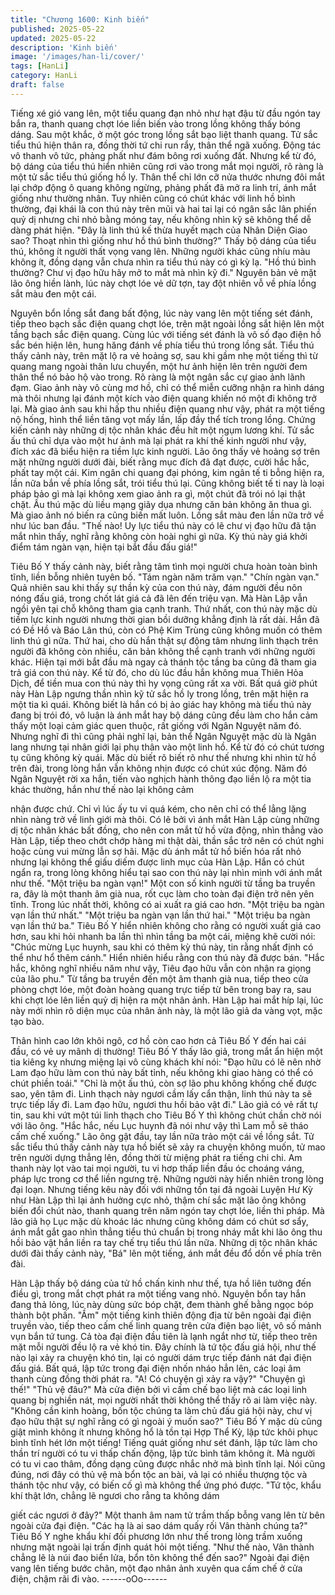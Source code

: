 ```yaml
---
title: "Chương 1600: Kinh biến"
published: 2025-05-22
updated: 2025-05-22
description: 'Kinh biến'
image: '/images/han-li/cover/'
tags: [HanLi]
category: HanLi
draft: false
---
```


Tiếng xé gió vang lên, một tiểu quang đạn nhỏ như hạt đậu từ đầu
ngón tay bắn ra, thanh quang chợt lóe liền biến vào trong lồng
không thấy bóng dáng.
Sau một khắc, ở một góc trong lồng sắt bạo liệt thanh quang. Tử
sắc tiểu thú hiện thân ra, đồng thời tứ chi run rẩy, thân thể ngã
xuống. Động tác vô thanh vô tức, phảng phất như đám bông rơi
xuống đất. Nhưng kể từ đó, bộ dáng của tiểu thú hiển nhiên cũng
rơi vào trong mắt mọi người, rõ ràng là một tử sắc tiểu thú giống
hồ ly.
Thân thể chỉ lớn cỡ nửa thước nhưng đôi mắt lại chớp động ô
quang không ngừng, phảng phất đã mở ra linh trí, ánh mắt giống
như thường nhân.
Tuy nhiên cũng có chút khác với linh hồ bình thường, đại khái là
con thú này trên mũi và hai tai lại có ngân sắc lân phiến quỷ dị
nhưng chỉ nhỏ bằng móng tay, nếu không nhìn kỹ sẽ không thể dễ
dàng phát hiện.
"Đây là linh thú kế thừa huyết mạch của Nhân Diện Giao sao?
Thoạt nhìn thì giống như hồ thú bình thường?"
Thấy bộ dáng của tiểu thú, không ít người thất vọng vang lên.
Những người khác cũng nhíu màu không ít, đồng dạng vẫn chưa
nhìn ra tiểu thú này có gì kỳ lạ.
"Hồ thú bình thường? Chư vị đạo hữu hãy mở to mắt mà nhìn kỹ
đi."
Nguyên bản vẻ mặt lão ông hiền lành, lúc này chợt lóe vẻ dữ tợn,
tay đột nhiên vỗ về phía lồng sắt màu đen một cái.

Nguyên bổn lồng sắt đang bất động, lúc này vang lên một tiếng
sét đánh, tiếp theo bạch sắc điện quang chợt lóe, trên mặt ngoài
lồng sắt hiện lên một tầng bạch sắc điện quang.
Cùng lúc với tiếng sét đánh là vô số đạo điện hồ sắc bén hiện lên,
hung hăng đánh về phía tiểu thú trong lồng sắt.
Tiểu thú thấy cảnh này, trên mặt lộ ra vẻ hoảng sợ, sau khi gầm
nhẹ một tiếng thì từ quang mang ngoài thân lưu chuyển, một hư
ảnh hiện lên trên người đem thân thể nó bảo hộ vào trong. Rõ
ràng là một ngân sắc cự giao ảnh lãnh đạm.
Giao ảnh này vô cùng mơ hồ, chỉ có thể miễn cưỡng nhận ra hình
dáng mà thôi nhưng lại đánh một kích vào điện quang khiến nó
một đi không trở lại.
Mà giao ảnh sau khi hấp thu nhiều điện quang như vậy, phát ra
một tiếng nộ hống, hình thể liền tăng vọt mấy lần, lấp đầy thể tích
trong lồng. Chứng kiến cảnh này những dị tộc nhân khác đều hít
một ngụm lương khí.
Tử sắc ấu thú chỉ dựa vào một hư ảnh mà lại phát ra khí thế kinh
người như vậy, đích xác đã biểu hiện ra tiềm lực kinh người. Lão
ông thấy vẻ hoảng sợ trên mặt những người dưới đài, biết rằng
mục đích đã đạt được, cười hắc hắc, phất tay một cái.
Kim ngân chi quang đại phóng, kim ngân tế ti bỗng hiện ra, lần
nữa bắn về phía lồng sắt, trói tiểu thú lại.
Cũng không biết tế ti nay là loại pháp bảo gì mà lại không xem
giao ảnh ra gì, một chút đã trói nó lại thật chặt. Ấu thú mặc dù liều
mạng giãy dụa nhưng căn bản không ăn thua gì.
Mà giao ảnh nó biến ra cũng biến mất luôn.
Lồng sắt màu đen lần nữa trở về như lúc ban đầu.
"Thế nào! Uy lực tiểu thú này có lẽ chư vị đạo hữu đã tận mắt
nhìn thấy, nghĩ rằng không còn hoài nghi gì nữa. Kỳ thú này giá
khởi điểm tám ngàn vạn, hiện tại bắt đầu đấu giá!"

Tiêu Bố Y thấy cảnh này, biết rằng tâm tình mọi người chưa hoàn
toàn bình tĩnh, liền bỗng nhiên tuyên bố.
"Tám ngàn năm trăm vạn."
"Chín ngàn vạn."
Quả nhiên sau khi thấy sự thần kỳ của con thú này, đám người
đều nôn nóng đấu giá, trong chốt lát giá cả đã lên đến triệu vạn.
Mà Hàn Lập vẫn ngồi yên tại chỗ không tham gia cạnh tranh.
Thứ nhất, con thú này mặc dù tiềm lực kinh người nhưng thời
gian bồi dưỡng khẳng định là rất dài. Hắn đã có Đề Hồ và Báo
Lân thú, còn có Phệ Kim Trùng cũng không muốn có thêm linh thú
gì nữa.
Thứ hai, cho dù hắn thật sự động tâm nhưng linh thạch trên
người đã không còn nhiều, căn bản không thể cạnh tranh với
những người khác. Hiện tại mới bắt đầu mà ngay cả thánh tộc
tầng ba cũng đã tham gia trả giá con thú này.
Kể từ đó, cho dù lúc đầu hắn không mua Thiên Hỏa Dịch, để tiền
mua con thú này thì hy vọng cũng rất xa vời. Bất quá giờ phút này
Hàn Lập ngưng thần nhìn kỹ tử sắc hồ ly trong lồng, trên mặt hiện
ra một tia kì quái.
Không biết là hắn có bị ảo giác hay không mà tiểu thú này đang bị
trói đó, vô luận là ánh mắt hay bộ dáng cũng đều làm cho hắn
cảm thấy một loại cảm giác quen thuộc, rất giống với Ngân
Nguyệt năm đó.
Nhưng nghĩ đi thì cũng phải nghĩ lại, bản thể Ngân Nguyệt mặc
dù là Ngân lang nhưng tại nhân giới lại phụ thân vào một linh hồ.
Kể từ đó có chút tương tụ cũng không kỳ quái. Mặc dù biết rõ biết
rõ như thế nhưng khi nhìn tử hồ trên đài, trong lòng hắn vẫn
không nhịn được có chút xúc động.
Năm đó Ngân Nguyệt rời xa hắn, tiến vào nghịch hành thông đạo
liền lộ ra một tia khác thường, hắn như thế nào lại không cảm

nhận được chứ. Chỉ vì lúc ấy tu vi quá kém, cho nên chỉ có thể
lẳng lặng nhìn nàng trở về linh giới mà thôi.
Có lẽ bởi vì ánh mắt Hàn Lập cùng những dị tộc nhân khác bất
đồng, cho nên con mắt tử hồ vừa động, nhìn thẳng vào Hàn Lập,
tiếp theo chớt chớp hàng mi thật dài, thần sắc trở nên có chút
nghi hoặc cùng vui mừng lẫn sợ hãi. Mặc dù ánh mắt tử hồ biến
hóa rất nhỏ nhưng lại không thể giấu diếm được linh mục của
Hàn Lập. Hắn có chút ngẩn ra, trong lòng không hiểu tại sao con
thú này lại nhìn mình với ánh mắt như thế.
"Một triệu ba ngàn vạn!"
Một con số kinh người từ tầng ba truyền ra, đây là một thanh âm
già nua, rốt cục làm cho toàn đại điện trở nên yên tĩnh. Trong lúc
nhất thời, không có ai xuất ra giá cao hơn.
"Một triệu ba ngàn vạn lần thứ nhất."
"Một triệu ba ngàn vạn lần thứ hai."
"Một triệu ba ngàn vạn lần thứ ba."
Tiêu Bố Y hiển nhiên không cho rằng có người xuất giá cao hơn,
sau khi hỏi nhanh ba lần thì nhìn tầng ba một cái, miệng khẽ cười
nói:
"Chúc mừng Lục huynh, sau khi có thêm kỳ thú này, tin rằng nhất
định có thể như hổ thêm cánh."
Hiển nhiên hiểu rằng con thú này đã được bán.
"Hắc hắc, không nghĩ nhiều năm như vậy, Tiêu đạo hữu vẫn còn
nhận ra giọng của lão phu."
Từ tầng ba truyền đến một âm thanh già nua, tiếp theo cửa phòng
chợt lóe, một đoàn hoàng quang trực tiếp từ bên trong bay ra, sau
khi chợt lóe lên liền quỷ dị hiện ra một nhân ảnh. Hàn Lập hai mắt
híp lại, lúc này mới nhìn rõ diện mục của nhân ảnh này, là một lão
giả da vàng vọt, mặc tạo bào.

Thân hình cao lớn khôi ngô, cơ hồ còn cao hơn cả Tiêu Bố Y đến
hai cái đầu, có vẻ uy mãnh dị thường! Tiêu Bố Y thấy lão giả,
trong mắt ẩn hiện một tia kiêng kỵ nhưng miệng lại vô cùng khách
khí nói:
"Đạo hữu có lẽ nên nhờ Lam đạo hữu làm con thú này bất tỉnh,
nếu không khi giao hàng có thể có chút phiền toái."
"Chỉ là một ấu thú, còn sợ lão phu không khống chế được sao,
yên tâm đi. Linh thạch này ngươi cầm lấy cẩn thận, linh thú này ta
sẽ trực tiếp lấy đi. Lam đạo hữu, ngươi thu hồi bảo vật đi."
Lão giả có vẻ rất tự tin, sau khi vứt một túi linh thạch cho Tiêu Bố
Y thì không chút chần chờ nói với lão ông.
"Hắc hắc, nếu Lục huynh đã nói như vậy thì Lam mỗ sẽ tháo cấm
chế xuống."
Lão ông gật đầu, tay lần nữa trảo một cái về lồng sắt.
Tử sắc tiểu thú thấy cảnh này tựa hồ biết sẽ xảy ra chuyện không
muốn, tử mao trên người dựng thẳng lên, đồng thời từ miệng
phát ra tiếng chi chi.
Am thanh này lọt vào tai mọi người, tu vi hơp thấp liền đầu óc
choáng váng, pháp lực trong cơ thể liền ngưng trệ. Những người
này hiển nhiên trong lòng đại loạn.
Nhưng tiếng kêu này đối với những tồn tại đã ngoài Luyện Hư Kỳ
như Hàn Lập thì lại ảnh hưởng cực nhỏ, thậm chí sắc mặt lão ông
không biến đổi chút nào, thanh quang trên năm ngón tay chợt lóe,
liền thi pháp.
Mà lão giả họ Lục mặc dù khoác lác nhưng cũng không dám có
chút sơ sẩy, ánh mắt gắt gao nhìn thẳng tiểu thú chuẩn bị trong
nháy mắt khi lão ông thu hồi bảo vật hắn liền ra tay chế trụ tiểu
thú lần nữa. Những dị tộc nhân khác dưới đài thấy cảnh này, "Bá"
lên một tiếng, ánh mắt đều đổ dồn về phía trên đài.

Hàn Lập thấy bộ dáng của tử hồ chấn kinh như thế, tựa hồ liên
tưởng đến điều gì, trong mắt chợt phát ra một tiếng vang nhỏ.
Nguyên bổn tay hắn đang thả lỏng, lúc này dùng sức bóp chặt,
đem thành ghế bằng ngọc bóp thành bột phấn.
"Ầm" một tiếng kinh thiên động địa từ bên ngoài đại điện truyền
vào, tiếp theo cấm chế linh quang trên cửa điện bạo liệt, vô số
mảnh vụn bắn tứ tung. Cả tòa đại điện đầu tiên là lạnh ngắt nhơ
từ, tiếp theo trên mặt mỗi người đều lộ ra vẻ khó tin.
Đây chính là tứ tộc đấu giá hội, như thế nào lại xảy ra chuyện khó
tin, lại có người dám trực tiếp đánh nát đại điện đấu giá. Bất quá,
lập tức trong đại điện nhốn nháo hẳn lên, các loại âm thanh cùng
đồng thời phát ra.
"A! Có chuyện gì xảy ra vậy?"
"Chuyện gì thế!"
"Thủ vệ đâu?"
Mà cửa điện bởi vì cấm chế bạo liệt mà các loại linh quang bị
nghiền nát, mọi người nhất thời không thể thấy rõ ai làm việc này.
"Không cần kinh hoàng, bốn tộc chúng ta làm chủ đấu giá hội này,
chư vị đạo hữu thật sự nghĩ rằng có gì ngoài ý muốn sao?"
Tiêu Bố Y mặc dù cũng giật mình không ít nhưng không hổ là tồn
tại Hợp Thể Kỳ, lập tức khôi phục bình tĩnh hét lớn một tiếng!
Tiếng quát giống như sét đánh, lập tức làm cho thần trí người có
tu vi thấp chấn động, lập tức bình tâm không ít. Mà người có tu vi
cao thâm, đồng dạng cũng được nhắc nhở mà bình tĩnh lại.
Nói cũng đúng, nơi đây có thủ vệ mà bổn tộc an bài, vả lại có
nhiều thượng tộc và thánh tộc như vậy, có biến cố gì mà không
thể ứng phó được.
"Tứ tộc, khẩu khí thật lớn, chẳng lẽ ngươi cho rẳng ta không dám

giết các ngươi ở đây?"
Một thanh âm nam tử trầm thấp bỗng vang lên từ bên ngoài cửa
đại điện.
"Các hạ là ai sao dám quấy rối Vân thành chúng ta?"
Tiêu Bố Y nghe khẩu khí đối phương lớn như thế trong lòng trầm
xuống nhưng mặt ngoài lại trấn định quát hỏi một tiếng.
"Như thế nào, Vân thành chẳng lẽ là núi đao biển lửa, bổn tôn
không thể đến sao?"
Ngoài đại điện vang lên tiếng bước chân, một đạo nhân ảnh
xuyên qua cấm chế ở cửa điện, chậm rãi đi vào.
------oOo------
